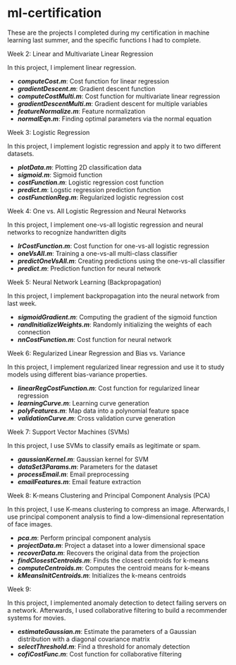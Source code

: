 # ml-certification
These are the projects I completed during my certification in machine learning last summer, and the specific functions I had to complete.

Week 2: Linear and Multivariate Linear Regression

In this project, I implement linear regression.
  - ***computeCost.m***: Cost function for linear regression
  - ***gradientDescent.m***: Gradient descent function
  - ***computeCostMulti.m***: Cost function for multivariate linear regression
  - ***gradientDescentMulti.m***: Gradient descent for multiple variables
  - ***featureNormalize.m***: Feature normalization
  - ***normalEqn.m***: Finding optimal parameters via the normal equation

Week 3: Logistic Regression

In this project, I implement logistic regression and apply it to two different datasets.
  - ***plotData.m***: Plotting 2D classification data
  - ***sigmoid.m***: Sigmoid function
  - ***costFunction.m***: Logistic regression cost function
  - ***predict.m***: Logstic regression prediction function
  - ***costFunctionReg.m***: Regularized logistic regression cost
  
Week 4: One vs. All Logistic Regression and Neural Networks

In this project, I implement one-vs-all logistic regression and neural networks to recognize handwritten digits
  - ***lrCostFunction.m***: Cost function for one-vs-all logistic regression
  - ***oneVsAll.m***: Training a one-vs-all multi-class classifier
  - ***predictOneVsAll.m***: Creating predictions using the one-vs-all classifier
  - ***predict.m***: Prediction function for neural network 

Week 5: Neural Network Learning (Backpropagation)

In this project, I implement backpropagation into the neural network from last week.
  - ***sigmoidGradient.m***: Computing the gradient of the sigmoid function
  - ***randInitializeWeights.m***: Randomly initializing the weights of each connection
  - ***nnCostFunction.m***: Cost function for neural network
  
Week 6: Regularized Linear Regression and Bias vs. Variance

In this project, I implement regularized linear regression and use it to study models using different bias-variance properties. 
  - ***linearRegCostFunction.m***: Cost function for regularized linear regression
  - ***learningCurve.m***: Learning curve generation
  - ***polyFeatures.m***: Map data into a polynomial feature space
  - ***validationCurve.m***: Cross validation curve generation

Week 7: Support Vector Machines (SVMs)

In this project, I use SVMs to classify emails as legitimate or spam.
  - ***gaussianKernel.m***: Gaussian kernel for SVM
  - ***dataSet3Params.m***: Parameters for the dataset
  - ***processEmail.m***: Email preprocessing
  - ***emailFeatures.m***: Email feature extraction
  
Week 8: K-means Clustering and Principal Component Analysis (PCA)

In this project, I use K-means clustering to compress an image. Afterwards, I use principal component analysis to find a low-dimensional representation of face images.
  - ***pca.m***: Perform principal component analysis 
  - ***projectData.m***: Project a dataset into a lower dimensional space
  - ***recoverData.m***: Recovers the original data from the projection
  - ***findClosestCentroids.m***: Finds the closest centroids for k-means
  - ***computeCentroids.m***: Computes the centroid means for k-means
  - ***kMeansInitCentroids.m***: Initializes the k-means centroids
 
Week 9: 

In this project, I implemented anomaly detection to detect failing servers on a network. Afterwards, I used collaborative filtering to build a recommender systems for movies.
  - ***estimateGaussian.m***: Estimate the parameters of a Gaussian distribution with a diagonal covariance matrix
  - ***selectThreshold.m***: Find a threshold for anomaly detection
  - ***cofiCostFunc.m***: Cost function for collaborative filtering
